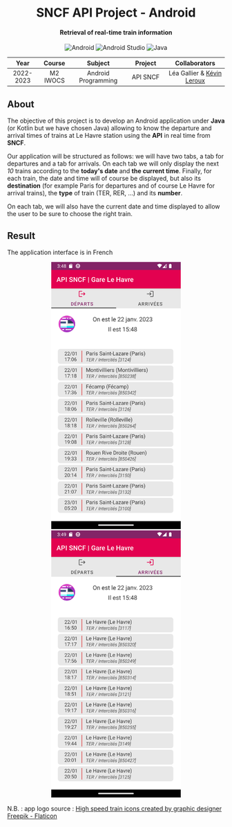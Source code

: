 <p align="center">
    <h1 align="center">SNCF API Project - Android</h1>
    <h4 align="center">Retrieval of real-time train information</h4>
</p>

<p align="center">
    <img alt="Android" src="https://img.shields.io/badge/-Android_7.3.1-9FC138?style=flat&logo=android&logoColor=white" />
    <img alt="Android Studio" src="https://img.shields.io/badge/-Android_Studio-90BF58?style=flat&logo=android-studio&logoColor=white" />
    <img alt="Java" src="https://img.shields.io/badge/-Java-E61F24?style=flat&logo=java&logoColor=white" />
</p>

<table>
    <thead>
        <tr>
            <th width="150px">Year</th>
            <th width="150px">Course</th>
            <th width="300px">Subject</th>
            <th width="300px">Project</th>
            <th width="350px">Collaborators</th>
        </tr>
    </thead>
    <tbody>
        <tr>
        <td align="center">2022-2023</td>
        <td align="center">M2 IWOCS</td>
        <td align="center">Android Programming</td>
        <td align="center">API SNCF</td>
        <td align="center">Léa Gallier & <a href="https://github.com/lrxk">Kévin Leroux</a></td>
        </tr>
    </tbody>
</table>

## About

The objective of this project is to develop an Android application under **Java** (or Kotlin but we have chosen Java) allowing to know the departure and arrival times of trains at Le Havre station using the **API** in real time from **SNCF**.

Our application will be structured as follows: we will have two tabs, a tab for departures and a tab for arrivals. On each tab we will only display the next *10* trains according to the **today's date** and **the current time**. Finally, for each train, the date and time will of course be displayed, but also its **destination** (for example Paris for departures and of course Le Havre for arrival trains), the **type** of train (TER, RER, ...) and its **number**.

On each tab, we will also have the current date and time displayed to allow the user to be sure to choose the right train.

## Result

The application interface is in French

<div align="center">
<img title="Preview for departures tab" src="preview_departures.png" alt="Preview | Departures" width="300px" />
<img title="Preview for arrivals tab" src="preview_arrivals.png" alt="Preview | Arrivals" width="300px" />
</div>

N.B. : app logo source : <a href="https://www.flaticon.com/fr/icones-gratuites/train-a-grande-vitesse" title="Icon | High-speed train">High speed train icons created by graphic designer Freepik - Flaticon</a>
